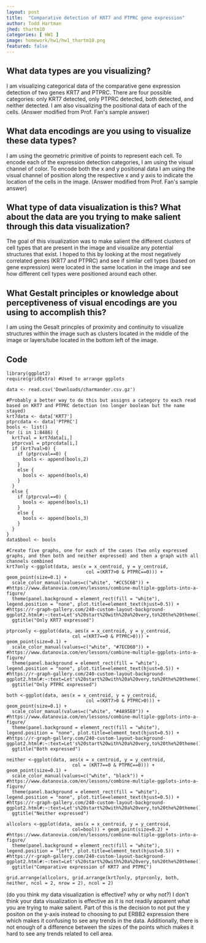 ```yaml
---
layout: post
title:  "Comparative detection of KRT7 and PTPRC gene expression"
author: Todd Hartman
jhed: thartm10
categories: [ HW1 ]
image: homework/hw1/hw1_thartm10.png
featured: false
---
```


## What data types are you visualizing?
I am visualizing categorical data of the comparative gene expression detection of two genes KRT7 and PTPRC. There are four possible categories: only KRT7 detected, only PTPRC detected, both detected, and neither detected. I am also visualizing the positional data of each of the cells. (Answer modified from Prof. Fan's sample answer)

## What data encodings are you using to visualize these data types?
I am using the geometric primitive of points to represent each cell. To encode each of the expression detection categories, I am using the visual channel of color. To encode both the x and y positional data I am using the visual channel of position along the respective x and y axis to indicate the location of the cells in the image. (Answer modified from Prof. Fan's sample answer)  

## What type of data visualization is this? What about the data are you trying to make salient through this data visualization? 
The goal of this visualization was to make salient the different clusters of cell types that are present in the image and visualize any potential structures that exist. I hoped to this by looking at the most negatively correlated genes (KRT7 and PTPRC) and see if similar cell types (based on gene expression) were located in the same location in the image and see how different cell types were positioned around each other.  

## What Gestalt principles or knowledge about perceptiveness of visual encodings are you using to accomplish this?
I am using the Gesalt princples of proximity and continuity to visualize structures within the image such as clusters located in the middle of the image or layers/tube located in the bottom left of the image. 

## Code

```{r}
library(ggplot2)
require(gridExtra) #Used to arrange ggplots

data <- read.csv('Downloads/charmander.csv.gz')

#Probably a better way to do this but assigns a category to each read based on KRT7 and PTPRC detection (no longer boolean but the name stayed)
krt7data <- data['KRT7']
ptprcdata <- data['PTPRC']
bools <- list()
for (i in 1:8486) {
  krt7val = krt7data[i,]
  ptprcval = ptprcdata[i,]
  if (krt7val>0) {
    if (ptprcval==0) {
      bools <- append(bools,2)
    }
    else {
      bools <- append(bools,4)
    }
  }
  else {
    if (ptprcval==0) {
      bools <- append(bools,1)
    }
    else {
      bools <- append(bools,3)
    }
  }
}
data$bool <- bools

#Create five graphs, one for each of the cases (two only expressed graphs, and then both and neither expressed) and then a graph with all channels combined
krt7only <-ggplot(data, aes(x = x_centroid, y = y_centroid,
                             col =(KRT7>0 & PTPRC==0))) + geom_point(size=0.1) +
  scale_color_manual(values=c("white", "#CC5C6B")) + #https://www.datanovia.com/en/lessons/combine-multiple-ggplots-into-a-figure/
  theme(panel.background = element_rect(fill = "white"), legend.position = "none", plot.title=element_text(hjust=0.5)) + #https://r-graph-gallery.com/240-custom-layout-background-ggplot2.html#:~:text=Let's%20start%20with%20a%20very,to%20the%20theme()%20function.
  ggtitle("Only KRT7 expressed")

ptprconly <-ggplot(data, aes(x = x_centroid, y = y_centroid,
                        col =(KRT7==0 & PTPRC>0))) + geom_point(size=0.1) +
  scale_color_manual(values=c("white", "#7ECD60")) + #https://www.datanovia.com/en/lessons/combine-multiple-ggplots-into-a-figure/
  theme(panel.background = element_rect(fill = "white"), legend.position = "none", plot.title=element_text(hjust=0.5)) + #https://r-graph-gallery.com/240-custom-layout-background-ggplot2.html#:~:text=Let's%20start%20with%20a%20very,to%20the%20theme()%20function.
  ggtitle("Only PTPRC expressed")

both <-ggplot(data, aes(x = x_centroid, y = y_centroid,
                             col =(KRT7>0 & PTPRC>0))) + geom_point(size=0.1) +
  scale_color_manual(values=c("white", "#4A95E0")) + #https://www.datanovia.com/en/lessons/combine-multiple-ggplots-into-a-figure/
  theme(panel.background = element_rect(fill = "white"), legend.position = "none", plot.title=element_text(hjust=0.5)) + #https://r-graph-gallery.com/240-custom-layout-background-ggplot2.html#:~:text=Let's%20start%20with%20a%20very,to%20the%20theme()%20function.
  ggtitle("Both expressed")

neither <-ggplot(data, aes(x = x_centroid, y = y_centroid,
                        col = (KRT7==0 & PTPRC==0))) + geom_point(size=0.1) +
  scale_color_manual(values=c("white", "black")) + #https://www.datanovia.com/en/lessons/combine-multiple-ggplots-into-a-figure/
  theme(panel.background = element_rect(fill = "white"), legend.position = "none", plot.title=element_text(hjust=0.5)) + #https://r-graph-gallery.com/240-custom-layout-background-ggplot2.html#:~:text=Let's%20start%20with%20a%20very,to%20the%20theme()%20function.
  ggtitle("Neither expressed")

allcolors <-ggplot(data, aes(x = x_centroid, y = y_centroid,
                        col=bool)) + geom_point(size=0.2) + #https://www.datanovia.com/en/lessons/combine-multiple-ggplots-into-a-figure/
  theme(panel.background = element_rect(fill = "white"), legend.position = "left", plot.title=element_text(hjust=0.5)) + #https://r-graph-gallery.com/240-custom-layout-background-ggplot2.html#:~:text=Let's%20start%20with%20a%20very,to%20the%20theme()%20function.
  ggtitle("Comparative expression of KRT7 and PTPRC")

grid.arrange(allcolors, grid.arrange(krt7only, ptprconly, both, neither, ncol = 2, nrow = 2), ncol = 2) 
```

(do you think my data visualization is effective? why or why not?)
I don't think your data visualization is effective as it is not readily apparent what you are trying to make salient. Part of this is the decision to not put the y positon on the y-axis instead to choosing to put ERBB2 expression there which makes it confusing to see any trends in the data. Additionally, there is not enough of a difference between the sizes of the points which makes it hard to see any trends related to cell area. 
